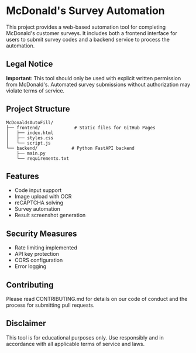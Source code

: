 # McDonald's Survey Automation

This project provides a web-based automation tool for completing McDonald's customer surveys. It includes both a frontend interface for users to submit survey codes and a backend service to process the automation.

## Legal Notice

**Important**: This tool should only be used with explicit written permission from McDonald's. Automated survey submissions without authorization may violate terms of service.

## Project Structure

```
McDonaldsAutoFill/
├── frontend/             # Static files for GitHub Pages
│   ├── index.html
│   ├── styles.css
│   └── script.js
└── backend/             # Python FastAPI backend
    ├── main.py
    └── requirements.txt
```





## Features

- Code input support
- Image upload with OCR
- reCAPTCHA solving
- Survey automation
- Result screenshot generation

## Security Measures

- Rate limiting implemented
- API key protection
- CORS configuration
- Error logging

## Contributing

Please read CONTRIBUTING.md for details on our code of conduct and the process for submitting pull requests.


## Disclaimer

This tool is for educational purposes only. Use responsibly and in accordance with all applicable terms of service and laws.
